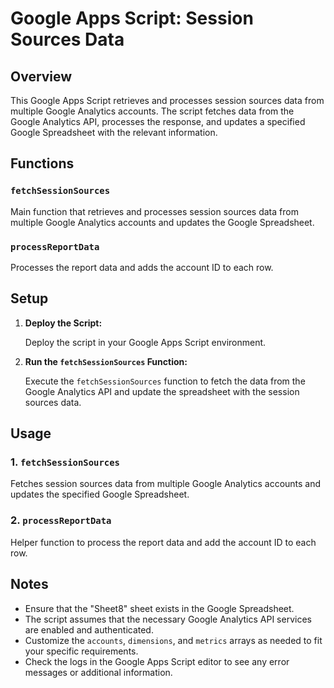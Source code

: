 # Google Apps Script: Session Sources Data

## Overview

This Google Apps Script retrieves and processes session sources data from multiple Google Analytics accounts. The script fetches data from the Google Analytics API, processes the response, and updates a specified Google Spreadsheet with the relevant information.

## Functions

### `fetchSessionSources`

Main function that retrieves and processes session sources data from multiple Google Analytics accounts and updates the Google Spreadsheet.

### `processReportData`

Processes the report data and adds the account ID to each row.

## Setup

1. **Deploy the Script:**

   Deploy the script in your Google Apps Script environment.

2. **Run the `fetchSessionSources` Function:**

   Execute the `fetchSessionSources` function to fetch the data from the Google Analytics API and update the spreadsheet with the session sources data.

## Usage

### 1. `fetchSessionSources`

Fetches session sources data from multiple Google Analytics accounts and updates the specified Google Spreadsheet.

### 2. `processReportData`

Helper function to process the report data and add the account ID to each row.

## Notes

- Ensure that the "Sheet8" sheet exists in the Google Spreadsheet.
- The script assumes that the necessary Google Analytics API services are enabled and authenticated.
- Customize the `accounts`, `dimensions`, and `metrics` arrays as needed to fit your specific requirements.
- Check the logs in the Google Apps Script editor to see any error messages or additional information.